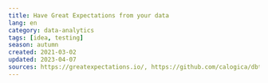 ```yaml
---
title: Have Great Expectations from your data
lang: en
category: data-analytics
tags: [idea, testing]
season: autumn
created: 2021-03-02
updated: 2023-04-07
sources: https://greatexpectations.io/, https://github.com/calogica/dbt-expectations
---
```

